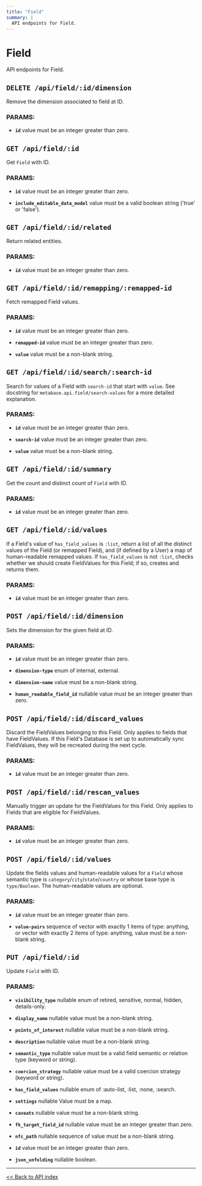 ```yaml
---
title: "Field"
summary: |
  API endpoints for Field.
---
```


# Field

API endpoints for Field.

## `DELETE /api/field/:id/dimension`

Remove the dimension associated to field at ID.

### PARAMS:

-  **`id`** value must be an integer greater than zero.

## `GET /api/field/:id`

Get `Field` with ID.

### PARAMS:

-  **`id`** value must be an integer greater than zero.

-  **`include_editable_data_model`** value must be a valid boolean string ('true' or 'false').

## `GET /api/field/:id/related`

Return related entities.

### PARAMS:

-  **`id`** value must be an integer greater than zero.

## `GET /api/field/:id/remapping/:remapped-id`

Fetch remapped Field values.

### PARAMS:

-  **`id`** value must be an integer greater than zero.

-  **`remapped-id`** value must be an integer greater than zero.

-  **`value`** value must be a non-blank string.

## `GET /api/field/:id/search/:search-id`

Search for values of a Field with `search-id` that start with `value`. See docstring for
  `metabase.api.field/search-values` for a more detailed explanation.

### PARAMS:

-  **`id`** value must be an integer greater than zero.

-  **`search-id`** value must be an integer greater than zero.

-  **`value`** value must be a non-blank string.

## `GET /api/field/:id/summary`

Get the count and distinct count of `Field` with ID.

### PARAMS:

-  **`id`** value must be an integer greater than zero.

## `GET /api/field/:id/values`

If a Field's value of `has_field_values` is `:list`, return a list of all the distinct values of the Field (or
  remapped Field), and (if defined by a User) a map of human-readable remapped values. If `has_field_values` is not
  `:list`, checks whether we should create FieldValues for this Field; if so, creates and returns them.

### PARAMS:

-  **`id`** value must be an integer greater than zero.

## `POST /api/field/:id/dimension`

Sets the dimension for the given field at ID.

### PARAMS:

-  **`id`** value must be an integer greater than zero.

-  **`dimension-type`** enum of internal, external.

-  **`dimension-name`** value must be a non-blank string.

-  **`human_readable_field_id`** nullable value must be an integer greater than zero.

## `POST /api/field/:id/discard_values`

Discard the FieldValues belonging to this Field. Only applies to fields that have FieldValues. If this Field's
   Database is set up to automatically sync FieldValues, they will be recreated during the next cycle.

### PARAMS:

-  **`id`** value must be an integer greater than zero.

## `POST /api/field/:id/rescan_values`

Manually trigger an update for the FieldValues for this Field. Only applies to Fields that are eligible for
   FieldValues.

### PARAMS:

-  **`id`** value must be an integer greater than zero.

## `POST /api/field/:id/values`

Update the fields values and human-readable values for a `Field` whose semantic type is
  `category`/`city`/`state`/`country` or whose base type is `type/Boolean`. The human-readable values are optional.

### PARAMS:

-  **`id`** value must be an integer greater than zero.

-  **`value-pairs`** sequence of vector with exactly 1 items of type: anything, or vector with exactly 2 items of type: anything, value must be a non-blank string.

## `PUT /api/field/:id`

Update `Field` with ID.

### PARAMS:

-  **`visibility_type`** nullable enum of retired, sensitive, normal, hidden, details-only.

-  **`display_name`** nullable value must be a non-blank string.

-  **`points_of_interest`** nullable value must be a non-blank string.

-  **`description`** nullable value must be a non-blank string.

-  **`semantic_type`** nullable value must be a valid field semantic or relation type (keyword or string).

-  **`coercion_strategy`** nullable value must be a valid coercion strategy (keyword or string).

-  **`has_field_values`** nullable enum of :auto-list, :list, :none, :search.

-  **`settings`** nullable Value must be a map.

-  **`caveats`** nullable value must be a non-blank string.

-  **`fk_target_field_id`** nullable value must be an integer greater than zero.

-  **`nfc_path`** nullable sequence of value must be a non-blank string.

-  **`id`** value must be an integer greater than zero.

-  **`json_unfolding`** nullable boolean.

---

[<< Back to API index](../../api-documentation.md)